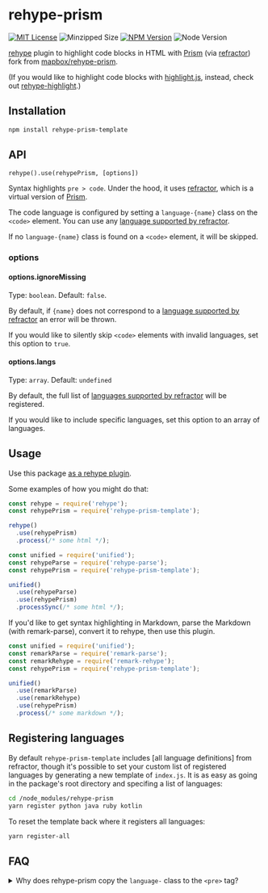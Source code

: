 # rehype-prism

[![MIT License](https://img.shields.io/github/license/mapbox/rehype-prism.svg?style=flat)](https://github.com/imaskok/rehype-prism-template/blob/master/LICENSE)
![Minzipped Size](https://img.shields.io/bundlephobia/minzip/@mapbox/rehype-prism.svg?style=flat)
[![NPM Version](https://img.shields.io/npm/v/@mapbox/rehype-prism.svg?style=flat)](https://www.npmjs.com/package/rehype-prism-template/)
![Node Version](https://img.shields.io/node/v/rehype-prism-template.svg?style=flat)

[rehype](https://github.com/wooorm/rehype) plugin to highlight code blocks in HTML with [Prism] (via [refractor]) fork from [mapbox/rehype-prism](https://github.com/mapbox/rehype-prism).

(If you would like to highlight code blocks with [highlight.js](https://github.com/isagalaev/highlight.js), instead, check out [rehype-highlight](https://github.com/wooorm/rehype-highlight).)

## Installation

```bash
npm install rehype-prism-template
```

## API

`rehype().use(rehypePrism, [options])`

Syntax highlights `pre > code`.
Under the hood, it uses [refractor], which is a virtual version of [Prism].

The code language is configured by setting a `language-{name}` class on the `<code>` element.
You can use any [language supported by refractor].

If no `language-{name}` class is found on a `<code>` element, it will be skipped.

### options

#### options.ignoreMissing

Type: `boolean`.
Default: `false`.

By default, if `{name}` does not correspond to a [language supported by refractor] an error will be thrown.

If you would like to silently skip `<code>` elements with invalid languages, set this option to `true`.

#### options.langs

Type: `array`.
Default: `undefined`

By default, the full list of [languages supported by refractor] will be registered. 

If you would like to include specific languages, set this option to an array of languages.

## Usage

Use this package [as a rehype plugin](https://github.com/rehypejs/rehype/blob/master/doc/plugins.md#using-plugins).

Some examples of how you might do that:

```js
const rehype = require('rehype');
const rehypePrism = require('rehype-prism-template');

rehype()
  .use(rehypePrism)
  .process(/* some html */);
```

```js
const unified = require('unified');
const rehypeParse = require('rehype-parse');
const rehypePrism = require('rehype-prism-template');

unified()
  .use(rehypeParse)
  .use(rehypePrism)
  .processSync(/* some html */);
```

If you'd like to get syntax highlighting in Markdown, parse the Markdown (with remark-parse), convert it to rehype, then use this plugin.

```js
const unified = require('unified');
const remarkParse = require('remark-parse');
const remarkRehype = require('remark-rehype');
const rehypePrism = require('rehype-prism-template');

unified()
  .use(remarkParse)
  .use(remarkRehype)
  .use(rehypePrism)
  .process(/* some markdown */);
```

## Registering languages

By default `rehype-prism-template` includes [all language definitions] from refractor, though it's possible to set your custom 
list of registered languages by generating a new template of `index.js`. It is as easy as going in the package's root 
directory and specifing a list of languages:

```bash
cd /node_modules/rehype-prism
yarn register python java ruby kotlin
```

To reset the template back where it registers all languages:

```bash
yarn register-all
```

## FAQ

<details>
  <summary>Why does rehype-prism copy the <code>language-</code> class to the <code>&lt;pre&gt;</code> tag?</summary>
  
  [Prism recommends](https://prismjs.com/#basic-usage) adding the `language-` class to the `<code>` tag like this:

  ```html
  <pre><code class="language-css">p { color: red }</code></pre>
  ```

  It bases this recommendation on the HTML5 spec. However, an undocumented behavior of their JavaScript is that, in the process of highlighting the code, they also copy the `language-` class to the `<pre>` tag:

  ```html
  <pre class="language-css"><code class="language-css"><span class="token selector">p</span> <span class="token punctuation">{</span> <span class="token property">color</span><span class="token punctuation">:</span> red <span class="token punctuation">}</span></code></pre>
  ```

  This resulted in many [Prism themes](https://github.com/PrismJS/prism-themes) relying on this behavior by using CSS selectors like `pre[class*="language-"]`. So in order for people using rehype-prism to get the most out of these themes, we decided to do the same.
</details>

[Prism]: http://prismjs.com/

[refractor]: https://github.com/wooorm/refractor

[language supported by refractor]: https://github.com/wooorm/refractor#syntaxes

[languages supported by refractor]: https://github.com/wooorm/refractor#syntaxes